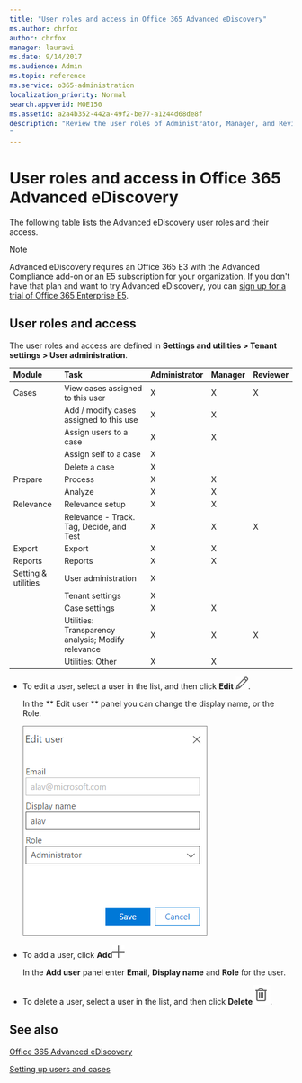 ```yaml
---
title: "User roles and access in Office 365 Advanced eDiscovery"
ms.author: chrfox
author: chrfox
manager: laurawi
ms.date: 9/14/2017
ms.audience: Admin
ms.topic: reference
ms.service: o365-administration
localization_priority: Normal
search.appverid: MOE150
ms.assetid: a2a4b352-442a-49f2-be77-a1244d68de8f
description: "Review the user roles of Administrator, Manager, and Reviewer and their access to modules and tasks in Office 365 Advanced eDiscovery.
"
---
```


# User roles and access in Office 365 Advanced eDiscovery

The following table lists the Advanced eDiscovery user roles and their access.
  
> [!NOTE]
> Advanced eDiscovery requires an Office 365 E3 with the Advanced Compliance add-on or an E5 subscription for your organization. If you don't have that plan and want to try Advanced eDiscovery, you can [sign up for a trial of Office 365 Enterprise E5](https://go.microsoft.com/fwlink/p/?LinkID=698279). 
  
## User roles and access

The user roles and access are defined in **Settings and utilities \> Tenant settings \> User administration**.
  
|**Module**|**Task**|**Administrator**|**Manager**|**Reviewer**|
|:-----|:-----|:-----|:-----|:-----|
|Cases  <br/> | View cases assigned to this user  <br/> |X  <br/> |X  <br/> |X  <br/> |
|| Add / modify cases assigned to this use  <br/> |X  <br/> |X  <br/> ||
|| Assign users to a case  <br/> |X  <br/> |X  <br/> ||
|| Assign self to a case  <br/> |X  <br/> |||
||Delete a case  <br/> |X  <br/> |||
|Prepare  <br/> |Process  <br/> |X  <br/> |X  <br/> ||
||Analyze  <br/> |X  <br/> |X  <br/> ||
|Relevance  <br/> |Relevance setup  <br/> |X  <br/> |X  <br/> ||
||Relevance - Track. Tag, Decide, and Test  <br/> |X  <br/> |X  <br/> |X  <br/> |
|Export  <br/> |Export  <br/> |X  <br/> |X  <br/> ||
|Reports  <br/> |Reports  <br/> |X  <br/> |X  <br/> ||
|Setting &amp; utilities  <br/> |User administration  <br/> |X  <br/> |||
||Tenant settings  <br/> |X  <br/> |||
||Case settings  <br/> |X  <br/> |X  <br/> ||
||Utilities: Transparency analysis; Modify relevance  <br/> |X  <br/> |X  <br/> |X  <br/> |
||Utilities: Other  <br/> |X  <br/> |X  <br/> ||
   
- To edit a user, select a user in the list, and then click **Edit** ![Edit icon](media/3d613660-7602-4df2-bdb9-14e9ca2f9cf2.png).
    
    In the ** Edit user ** panel you can change the display name, or the Role. 
    
    ![Screnn shot of Edit user panel in User administration](media/a939f86b-9c88-4543-a560-6d33a9af90f9.png)
  
- To add a user, click **Add**![add icon](media/c2dd8b3a-5a22-412c-a7fa-143f5b2b5612.png)
  
    In the **Add user** panel enter **Email**, **Display name** and **Role** for the user. 
    
- To delete a user, select a user in the list, and then click **Delete**![Delete icon](media/87565fbb-5147-4f22-9ed7-1c18ce664392.png).
    
## See also

[Office 365 Advanced eDiscovery](office-365-advanced-ediscovery.md)
  
[Setting up users and cases](set-up-users-and-cases-in-advanced-ediscovery.md)

